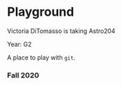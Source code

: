 # Playground

Victoria DiTomasso is taking Astro204

Year: G2

A place to play with `git`.

### Fall 2020
